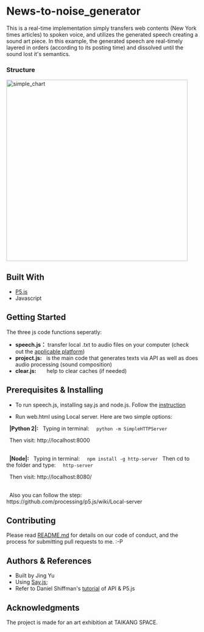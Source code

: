 
# News-to-noise_generator
This is a real-time implementation simply transfers web contents (New York times articles) to spoken voice, and utilizes the generated speech creating a sound art piece. In this example, the generated speech are real-timely layered in orders (according to its posting time) and dissolved until the sound lost it's semantics. 

### Structure 
<img width="476" alt="simple_chart" src="https://user-images.githubusercontent.com/41480919/43035246-5724dcd0-8cba-11e8-9b2f-f1b1ed77c88f.png">


## Built With
* [P5.js](https://p5js.org/) 
* Javascript

## Getting Started
The three js code functions seperatly:
* **speech.js：** transfer local .txt to audio files on your computer (check out the [applicable platform](https://github.com/Marak/say.js))
* **project.js:** &nbsp;&nbsp;is the main code that generates texts via API as well as does audio processing (sound composition) 
* **clear.js:** &nbsp;&nbsp;&nbsp;&nbsp;&nbsp;&nbsp;help to clear caches (if needed)

## Prerequisites & Installing
* To run speech.js, installing say.js and node.js. Follow the [instruction](https://github.com/Marak/say.js)

* Run web.html using Local server. Here are two simple options:

&nbsp;&nbsp;**|Python 2|:** 
&nbsp;&nbsp;Typing in terminal:
&nbsp;&nbsp;```
python -m SimpleHTTPServer```

&nbsp;&nbsp;Then visit: http://localhost:8000
<br /> <br /> 

&nbsp;&nbsp;**|Node|:** 
&nbsp;&nbsp;Typing in terminal: 
&nbsp;&nbsp;```
npm install -g http-server```
&nbsp;&nbsp;Then cd to the folder and type:
&nbsp;&nbsp;```
http-server```

&nbsp;&nbsp;Then visit: http://localhost:8080/

<br />
&nbsp;&nbsp;Also you can follow the step: https://github.com/processing/p5.js/wiki/Local-server
<br />

## Contributing

Please read [README.md](https://gist.github.com/PurpleBooth/b24679402957c63ec426) for details on our code of conduct, and the process for submitting pull requests to me. :-P


## Authors & References
 * Built by Jing Yu 
 * Using [Say.js](https://github.com/Marak/say.js); 
 * Refer to Daniel Shiffman's [tutorial](https://shiffman.net/a2z/data-apis/) of API & P5.js


## Acknowledgments

The project is made for an art exhibition at TAIKANG SPACE.
